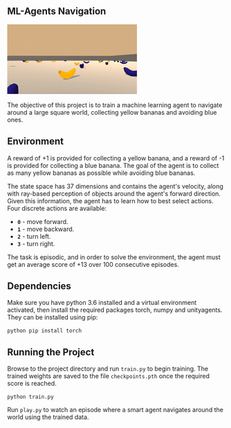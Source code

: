 ## ML-Agents Navigation
![gif](images/trained.gif)

The objective of this project is to train a machine learning agent to navigate around a large square world, collecting yellow bananas and avoiding blue ones.

## Environment
A reward of +1 is provided for collecting a yellow banana, and a reward of -1 is provided for collecting a blue banana. The goal of the agent is to collect as many yellow bananas as possible while avoiding blue bananas.

The state space has 37 dimensions and contains the agent's velocity, along with ray-based perception of objects around the agent's forward direction. Given this information, the agent has to learn how to best select actions. Four discrete actions are available:
- **`0`** - move forward.
- **`1`** - move backward.
- **`2`** - turn left.
- **`3`** - turn right.

The task is episodic, and in order to solve the environment, the agent must get an average score of +13 over 100 consecutive episodes.

## Dependencies
Make sure you have python 3.6 installed and a virtual environment activated, then install the required packages torch, numpy and unityagents. They can be installed using pip:
```
python pip install torch 
```

## Running the Project
Browse to the project directory and run `train.py` to begin training. The trained weights are saved to the file `checkpoints.pth` once the required score is reached.

```
python train.py
```
Run `play.py` to watch an episode where a smart agent navigates around the world using the trained data.